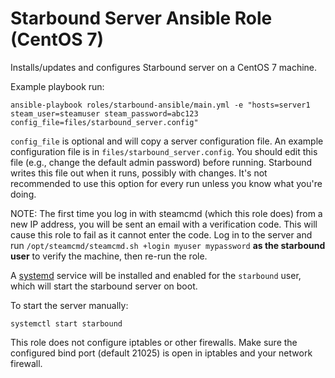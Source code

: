 # Starbound Server Ansible Role (CentOS 7)

Installs/updates and configures Starbound server on a CentOS 7 machine. 

Example playbook run:
	
    ansible-playbook roles/starbound-ansible/main.yml -e "hosts=server1 steam_user=steamuser steam_password=abc123 config_file=files/starbound_server.config"

`config_file` is optional and will copy a server configuration file. An example configuration file is in `files/starbound_server.config`. You should edit this file (e.g., change the default admin password) before running. Starbound writes this file out when it runs, possibly with changes. It's not recommended to use this option for every run unless you know what you're doing.

NOTE: The first time you log in with steamcmd (which this role does) from a new IP address, you will be sent an email with a verification code. This will cause this role to fail as it cannot enter the code. Log in to the server and run `/opt/steamcmd/steamcmd.sh +login myuser mypassword` **as the starbound user** to verify the machine, then re-run the role.

A [systemd](https://en.wikipedia.org/wiki/Systemd) service will be installed and enabled for the `starbound` user, which will start the starbound server on boot. 

To start the server manually:
	
    systemctl start starbound

This role does not configure iptables or other firewalls. Make sure the configured bind port (default 21025) is open in iptables and your network firewall.